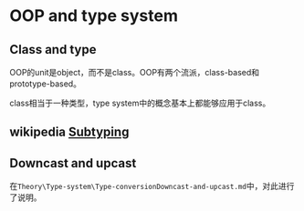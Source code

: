 # OOP and  type system



## Class and type

OOP的unit是object，而不是class。OOP有两个流派，class-based和prototype-based。

class相当于一种类型，type system中的概念基本上都能够应用于class。

## wikipedia [Subtyping](https://en.wikipedia.org/wiki/Subtyping)



## Downcast and upcast

在`Theory\Type-system\Type-conversionDowncast-and-upcast.md`中，对此进行了说明。